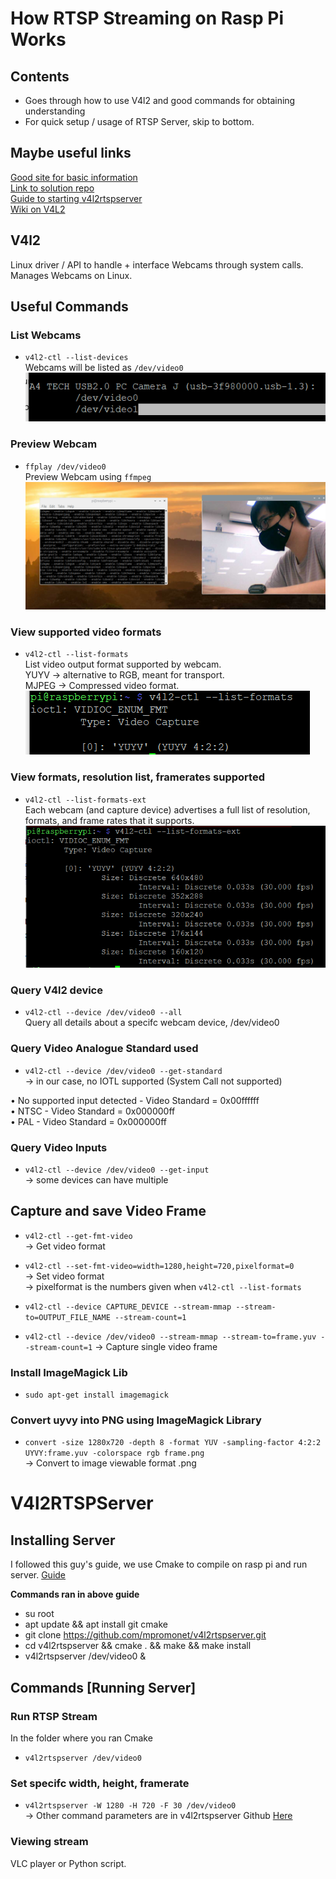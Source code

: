 # How RTSP Streaming on Rasp Pi Works
## Contents
* Goes through how to use V4l2 and good commands for obtaining understanding  
* For quick setup / usage of RTSP Server, skip to bottom.  

## Maybe useful links
[Good site for basic information](https://jpetazzo.github.io/2020/06/27/streaming-part-4-linux/)  
[Link to solution repo](https://github.com/mpromonet/v4l2rtspserver)  
[Guide to starting v4l2rtspserver](https://kevinsaye.wordpress.com/2018/10/17/making-a-rtsp-server-out-of-a-raspberry-pi-in-15-minutes-or-less/)  
[Wiki on V4L2](https://en.wikipedia.org/wiki/Video4Linux)   

## V4l2
Linux driver / API to handle + interface Webcams through system calls.  
Manages Webcams on Linux.  

## Useful Commands
### List Webcams 
* `v4l2-ctl --list-devices`  
Webcams will be listed as `/dev/video0`  
![list_devices](.\Images\list_devices.png)

### Preview Webcam
* `ffplay /dev/video0`  
Preview Webcam using `ffmpeg`  
![ffplay_device](.\Images\ffplay_device.png)

### View supported video formats
* `v4l2-ctl --list-formats`  
List video output format supported by webcam.  
YUYV -> alternative to RGB, meant for transport.  
MJPEG -> Compressed video format.  
![list_formats](.\Images\list_formats.png)

### View formats, resolution list, framerates supported
* `v4l2-ctl --list-formats-ext`  
Each webcam (and capture device) advertises a full list of resolution, formats, and frame rates that it supports.  
![list_formats_ext](.\Images\list_formats_ext.png)

### Query V4l2 device
* `v4l2-ctl --device /dev/video0 --all`  
Query all details about a specifc webcam device, /dev/video0

### Query Video Analogue Standard used
* `v4l2-ctl --device /dev/video0 --get-standard`  
-> in our case, no IOTL supported (System Call not supported)  

• No supported input detected - Video Standard = 0x00ffffff  
• NTSC - Video Standard = 0x000000ff  
• PAL - Video Standard = 0x000000ff  

### Query Video Inputs
* `v4l2-ctl --device /dev/video0 --get-input`  
-> some devices can have multiple

## Capture and save Video Frame
* `v4l2-ctl --get-fmt-video`  
-> Get video format

* `v4l2-ctl --set-fmt-video=width=1280,height=720,pixelformat=0`  
-> Set video format   
-> pixelformat is the numbers given when `v4l2-ctl --list-formats`  

* `v4l2-ctl --device CAPTURE_DEVICE --stream-mmap --stream-to=OUTPUT_FILE_NAME --stream-count=1`
* `v4l2-ctl --device /dev/video0 --stream-mmap --stream-to=frame.yuv --stream-count=1`
-> Capture single video frame

### Install ImageMagick Lib
* `sudo apt-get install imagemagick`  

### Convert uyvy into PNG using ImageMagick Library
* `convert -size 1280x720 -depth 8 -format YUV -sampling-factor 4:2:2 UYVY:frame.yuv -colorspace rgb frame.png`  
-> Convert to image viewable format .png  

# V4l2RTSPServer
## Installing Server
I followed this guy's guide, we use Cmake to compile on rasp pi and run server.
[Guide](https://kevinsaye.wordpress.com/2018/10/17/making-a-rtsp-server-out-of-a-raspberry-pi-in-15-minutes-or-less/)  

**Commands ran in above guide**  
* su root
* apt update && apt install git cmake
* git clone https://github.com/mpromonet/v4l2rtspserver.git
* cd v4l2rtspserver && cmake . && make && make install
* v4l2rtspserver /dev/video0 &

## Commands [Running Server]
### Run RTSP Stream
In the folder where you ran Cmake  
* `v4l2rtspserver /dev/video0`  

### Set specifc width, height, framerate
* `v4l2rtspserver -W 1280 -H 720 -F 30 /dev/video0`  
-> Other command parameters are in v4l2rtspserver Github [Here](https://github.com/mpromonet/v4l2rtspserver)  

### Viewing stream
VLC player or Python script.